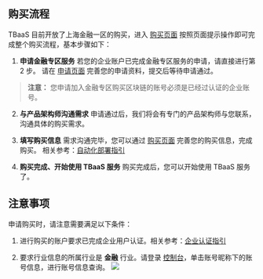 ## 购买流程
TBaaS 目前开放了上海金融一区的购买，进入 [购买页面](https://buy.tce.fsphere.cn/tbaas_blockchain) 按照页面提示操作即可完成整个购买流程，基本步骤如下：
1. **申请金融专区服务**
若您的企业账户已完成金融专区服务的申请，请直接进行第 2 步。
请在 [申请页面](http://tcecqpoc.fsphere.cn/act/apply/tbaas_sh) 完善您的申请资料，提交后等待申请通过。
> **注意：**
> 您申请加入金融专区购买区块链的账号必须是已经过认证的企业账号。

2. **与产品架构师沟通需求**
申请通过后，我们将会有专门的产品架构师与您联系，沟通具体的购买需求。

3. **填写购买信息**
需求沟通完毕，您可以通过 [购买页面](https://buy.tce.fsphere.cn/tbaas_blockchain) 完善您的购买信息，完成购买。 
相关参考：[自动化部署指引](http://tcecqpoc.fsphere.cn/document/product/663/14677)
4. **购买完成、开始使用 TBaaS 服务**
购买完成后，您可以开始使用 TBaaS 服务了。

## 注意事项
申请购买时，请注意需要满足以下条件：

1. 进行购买的账户要求已完成企业用户认证。相关参考：[企业认证指引](http://tcecqpoc.fsphere.cn/document/product/378/10496)

2. 要求行业信息的所属行业是 **金融** 行业。请登录 [控制台](https://console.tce.fsphere.c)，单击账号昵称下的账号信息，进行账号信息查询。
   ![](http://imgcache.tcecqpoc.fsphere.cn/image/main.qcloudimg.com/raw/9a5efe95fa4a3102935793cc3c4348ca.png)
